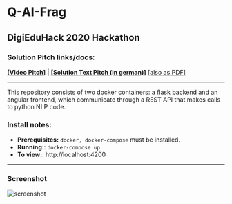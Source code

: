 # **Q-AI-Frag**

## DigiEduHack 2020 Hackathon

### Solution Pitch links/docs:
 
 [**[Video Pitch]**](https://www.youtube.com/watch?v=DBz2G__hYOY) | [**[Solution Text Pitch (in german)]**](https://digieduhack.com/en/solutions/q-ai) [[also as PDF]](https://github.com/theiosif/Q-AI-Frag/blob/main/Q-AI.pdf)

---

This repository consists of two docker containers: a flask backend and an angular frontend, which communicate through a REST API that makes calls to python NLP code.

### **Install notes:**
* **Prerequisites:** `docker, docker-compose` must be installed.
* **Running:**: `docker-compose up` 
* **To view:**: http://localhost:4200
---

### **Screenshot**

![screenshot](https://i.imgur.com/5reOGFv.png)

